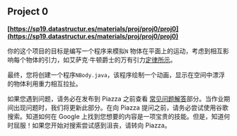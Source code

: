 ## Project 0

**[https://sp19.datastructur.es/materials/proj/proj0/proj0](https://sp19.datastructur.es/materials/proj/proj0/proj0)**

你的这个项目的目标是编写一个程序来模拟`N` 物体在平面上的运动，考虑到相互影响每个物体的引力，如艾萨克·牛顿爵士的万有引力[定律所示](http://en.wikipedia.org/wiki/Newton's_law_of_universal_gravitation)。

最终，您将创建一个程序`NBody.java`，该程序绘制一个动画，显示在空间中漂浮的物体利用重力相互拉扯。

如果您遇到问题，请务必在发布到 Piazza 之前查看 [常见问题解答](https://sp19.datastructur.es/materials/proj/proj0/proj0#frequently-asked-questions)部分。当作业期间出现问题时，我们将更新此部分。在向 Piazza 提问之前，请务必尝试使用谷歌搜索。知道如何在 Google 上找到您想要的内容是一项宝贵的技能。但是，知道何时屈服！如果您开始对搜索尝试感到沮丧，请转向 Piazza。